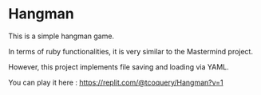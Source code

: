# Hangman

This is a simple hangman game.

In terms of ruby functionalities, it is very similar to the Mastermind project. 

However, this project implements file saving and loading via YAML.

You can play it here : https://replit.com/@tcoquery/Hangman?v=1
